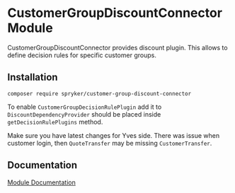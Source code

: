 # CustomerGroupDiscountConnector Module

CustomerGroupDiscountConnector provides discount plugin. This allows to define decision rules for specific customer groups.

## Installation

```
composer require spryker/customer-group-discount-connector
```

To enable `CustomerGroupDecisionRulePlugin` add it to `DiscountDependencyProvider` should be placed inside `getDecisionRulePlugins` method. 

Make sure you have latest changes for Yves side. There was issue when customer login, then `QuoteTransfer` may be missing `CustomerTransfer`.


## Documentation

[Module Documentation](https://academy.spryker.com/developing_with_spryker/module_guide/customer_management/customer/customer.html)
